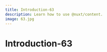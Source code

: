 ```yaml
---
title: Introduction-63
description: Learn how to use @nuxt/content.
image: 63.jpg
---
```


# Introduction-63

<article-image name="63.jpg" alt="サンプル画像"></article-image>

